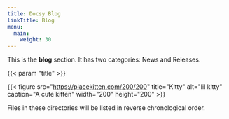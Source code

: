 ```yaml
---
title: Docsy Blog
linkTitle: Blog
menu:
  main:
    weight: 30
---
```

This is the **blog** section. It has two categories: News and Releases.

{{< param "title" >}}

{{< figure src="https://placekitten.com/200/200" title="Kitty" alt="lil kitty" caption="A cute kitten" width="200" height="200" >}}

Files in these directories will be listed in reverse chronological order.